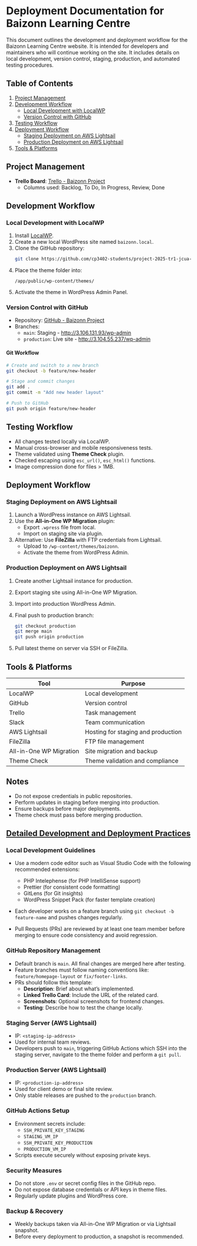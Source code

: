 # Deployment Documentation for Baizonn Learning Centre

This document outlines the development and deployment workflow for the Baizonn Learning Centre website. It is intended for developers and maintainers who will continue working on the site. It includes details on local development, version control, staging, production, and automated testing procedures.

## Table of Contents


1. [Project Management](#project-management)
2. [Development Workflow](#development-workflow)
   - [Local Development with LocalWP](#local-development-with-localwp)
   - [Version Control with GitHub](#version-control-with-github)
3. [Testing Workflow](#testing-workflow)
4. [Deployment Workflow](#deployment-workflow)
   - [Staging Deployment on AWS Lightsail](#staging-deployment-on-aws-lightsail)
   - [Production Deployment on AWS Lightsail](#production-deployment-on-aws-lightsail)
5. [Tools & Platforms](#tools--platforms)

## Project Management

- **Trello Board**: [Trello - Baizonn Project](https://trello.com/invite/b/67f51829eee03e00285192f4/ATTI64a7af6dc286401e9784c4b8153bbe7b577C229A/baizonn-project)
  - Columns used: Backlog, To Do, In Progress, Review, Done
  

## Development Workflow

### Local Development with LocalWP

1. Install [LocalWP](https://localwp.com/).
2. Create a new local WordPress site named `baizonn.local`.
3. Clone the GitHub repository:
   ```bash
   git clone https://github.com/cp3402-students/project-2025-tr1-jcua-team8.git
   ```
4. Place the theme folder into:
   ```
   /app/public/wp-content/themes/
   ```
5. Activate the theme in WordPress Admin Panel.

### Version Control with GitHub

- Repository: [GitHub - Baizonn Project](https://github.com/cp3402-students/project-2025-tr1-jcua-team8.git)
- Branches:
  - `main`: Staging - http://3.106.131.93/wp-admin
  - `production`: Live site - http://3.104.55.237/wp-admin

#### Git Workflow

```bash
# Create and switch to a new branch
git checkout -b feature/new-header

# Stage and commit changes
git add .
git commit -m "Add new header layout"

# Push to GitHub
git push origin feature/new-header
```

## Testing Workflow

- All changes tested locally via LocalWP.
- Manual cross-browser and mobile responsiveness tests.
- Theme validated using **Theme Check** plugin.
- Checked escaping using `esc_url()`, `esc_html()` functions.
- Image compression done for files > 1MB.

## Deployment Workflow

### Staging Deployment on AWS Lightsail

1. Launch a WordPress instance on AWS Lightsail.
2. Use the **All-in-One WP Migration** plugin:
   - Export `.wpress` file from local.
   - Import on staging site via plugin.
3. Alternative: Use **FileZilla** with FTP credentials from Lightsail.
   - Upload to `/wp-content/themes/baizonn`.
   - Activate the theme from WordPress Admin.

### Production Deployment on AWS Lightsail

1. Create another Lightsail instance for production.
2. Export staging site using All-in-One WP Migration.
3. Import into production WordPress Admin.
4. Final push to production branch:
   ```bash
   git checkout production
   git merge main
   git push origin production
   ```

5. Pull latest theme on server via SSH or FileZilla.

## Tools & Platforms

| Tool                      | Purpose                                |
|---------------------------|----------------------------------------|
| LocalWP                   | Local development                      |
| GitHub                    | Version control                        |
| Trello                    | Task management                        |
| Slack                     | Team communication                     |
| AWS Lightsail             | Hosting for staging and production     |
| FileZilla                 | FTP file management                    |
| All-in-One WP Migration   | Site migration and backup              |
| Theme Check               | Theme validation and compliance        |

## Notes

- Do not expose credentials in public repositories.
- Perform updates in staging before merging into production.
- Ensure backups before major deployments.
- Theme check must pass before merging production.

## [Detailed Development and Deployment Practices](#detailed-development-and-deployment-practices)

### Local Development Guidelines

- Use a modern code editor such as Visual Studio Code with the following recommended extensions:
  - PHP Intelephense (for PHP IntelliSense support)
  - Prettier (for consistent code formatting)
  - GitLens (for Git insights)
  - WordPress Snippet Pack (for faster template creation)

- Each developer works on a feature branch using `git checkout -b feature-name` and pushes changes regularly.
- Pull Requests (PRs) are reviewed by at least one team member before merging to ensure code consistency and avoid regression.

### GitHub Repository Management

- Default branch is `main`. All final changes are merged here after testing.
- Feature branches must follow naming conventions like: `feature/homepage-layout` or `fix/footer-links`.
- PRs should follow this template:
  - **Description**: Brief about what’s implemented.
  - **Linked Trello Card**: Include the URL of the related card.
  - **Screenshots**: Optional screenshots for frontend changes.
  - **Testing**: Describe how to test the change locally.

### Staging Server (AWS Lightsail)

- IP: `<staging-ip-address>`
- Used for internal team reviews.
- Developers push to `main`, triggering GitHub Actions which SSH into the staging server, navigate to the theme folder and perform a `git pull`.

### Production Server (AWS Lightsail)

- IP: `<production-ip-address>`
- Used for client demo or final site review.
- Only stable releases are pushed to the `production` branch.

### GitHub Actions Setup

- Environment secrets include:
  - `SSH_PRIVATE_KEY_STAGING`
  - `STAGING_VM_IP`
  - `SSH_PRIVATE_KEY_PRODUCTION`
  - `PRODUCTION_VM_IP`
- Scripts execute securely without exposing private keys.

### Security Measures

- Do not store `.env` or secret config files in the GitHub repo.
- Do not expose database credentials or API keys in theme files.
- Regularly update plugins and WordPress core.

### Backup & Recovery

- Weekly backups taken via All-in-One WP Migration or via Lightsail snapshot.
- Before every deployment to production, a snapshot is recommended.
